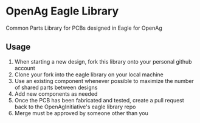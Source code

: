 # OpenAg Eagle Library
Common Parts Library for PCBs designed in Eagle for OpenAg

## Usage
1. When starting a new design, fork this library onto your personal github account
2. Clone your fork into the eagle library on your local machine
3. Use an existing component whenever possible to maximize the number of shared parts between designs
4. Add new components as needed
5. Once the PCB has been fabricated and tested, create a pull request back to the OpenAgInitiative's eagle library repo
6. Merge must be approved by someone other than you
